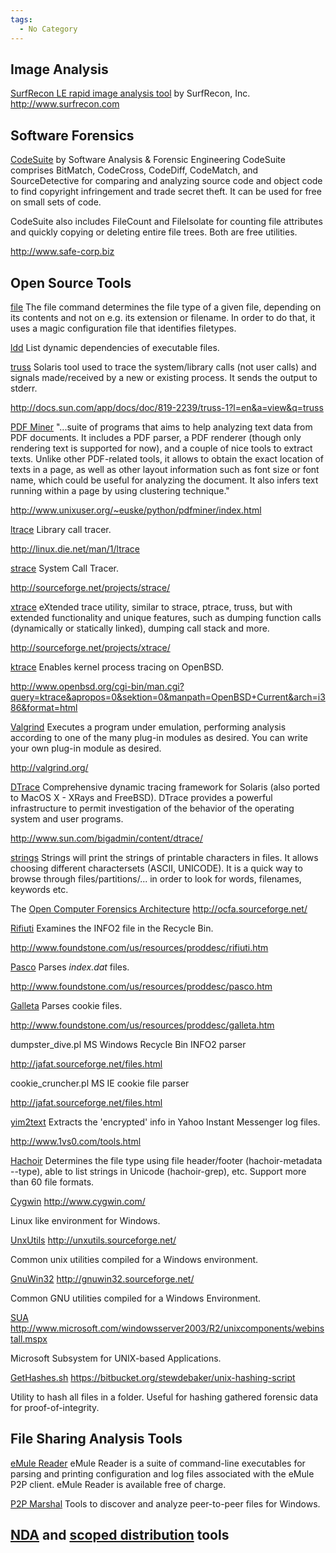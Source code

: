 ```yaml
---
tags:
  - No Category
---
```

## Image Analysis

[SurfRecon LE rapid image analysis tool](surfrecon_le_rapid_image_analysis_tool.md) by SurfRecon, Inc.
<http://www.surfrecon.com>

## Software Forensics

[CodeSuite](codesuite.md) by Software Analysis & Forensic Engineering
CodeSuite comprises BitMatch, CodeCross, CodeDiff, CodeMatch, and
SourceDetective for comparing and analyzing source code and object code
to find copyright infringement and trade secret theft. It can be used
for free on small sets of code.

CodeSuite also includes FileCount and FileIsolate for counting file
attributes and quickly copying or deleting entire file trees. Both are
free utilities.

<http://www.safe-corp.biz>

## Open Source Tools

[file](file.md)
The file command determines the file type of a given file, depending on
its contents and not on e.g. its extension or filename. In order to do
that, it uses a magic configuration file that identifies filetypes.

<!-- -->

[ldd](ldd.md)
List dynamic dependencies of executable files.

<!-- -->

[truss](truss.md)
Solaris tool used to trace the system/library calls (not user calls) and
signals made/received by a new or existing process. It sends the output
to stderr.

<http://docs.sun.com/app/docs/doc/819-2239/truss-1?l=en&a=view&q=truss>

<!-- -->

[PDF Miner](pdf_miner.md)
"...suite of programs that aims to help analyzing text data from PDF
documents. It includes a PDF parser, a PDF renderer (though only
rendering text is supported for now), and a couple of nice tools to
extract texts. Unlike other PDF-related tools, it allows to obtain the
exact location of texts in a page, as well as other layout information
such as font size or font name, which could be useful for analyzing the
document. It also infers text running within a page by using clustering
technique."

<http://www.unixuser.org/~euske/python/pdfminer/index.html>

<!-- -->

[ltrace](ltrace.md)
Library call tracer.

<http://linux.die.net/man/1/ltrace>

<!-- -->

[strace](strace.md)
System Call Tracer.

<http://sourceforge.net/projects/strace/>

<!-- -->

[xtrace](xtrace.md)
eXtended trace utility, similar to strace, ptrace, truss, but with
extended functionality and unique features, such as dumping function
calls (dynamically or statically linked), dumping call stack and more.

<http://sourceforge.net/projects/xtrace/>

<!-- -->

[ktrace](ktrace.md)
Enables kernel process tracing on OpenBSD.

<http://www.openbsd.org/cgi-bin/man.cgi?query=ktrace&apropos=0&sektion=0&manpath=OpenBSD+Current&arch=i386&format=html>

<!-- -->

[Valgrind](valgrind.md)
Executes a program under emulation, performing analysis according to one
of the many plug-in modules as desired. You can write your own plug-in
module as desired.

<http://valgrind.org/>

<!-- -->

[DTrace](dtrace.md)
Comprehensive dynamic tracing framework for Solaris (also ported to
MacOS X - XRays and FreeBSD). DTrace provides a powerful infrastructure
to permit investigation of the behavior of the operating system and user
programs.

<http://www.sun.com/bigadmin/content/dtrace/>

<!-- -->

[strings](strings.md)
Strings will print the strings of printable characters in files. It
allows choosing different charactersets (ASCII, UNICODE). It is a quick
way to browse through files/partitions/... in order to look for words,
filenames, keywords etc.

<!-- -->

The [Open Computer Forensics Architecture](open_computer_forensics_architecture.md)
<http://ocfa.sourceforge.net/>

<!-- -->

[Rifiuti](rifiuti.md)
Examines the INFO2 file in the Recycle Bin.

<http://www.foundstone.com/us/resources/proddesc/rifiuti.htm>

<!-- -->

[Pasco](pasco.md)
Parses *index.dat* files.

<http://www.foundstone.com/us/resources/proddesc/pasco.htm>

<!-- -->

[Galleta](galleta.md)
Parses cookie files.

<http://www.foundstone.com/us/resources/proddesc/galleta.htm>

<!-- -->

dumpster_dive.pl
MS Windows Recycle Bin INFO2 parser

<http://jafat.sourceforge.net/files.html>

<!-- -->

cookie_cruncher.pl
MS IE cookie file parser

<http://jafat.sourceforge.net/files.html>

<!-- -->

[yim2text](yim2text.md)
Extracts the 'encrypted' info in Yahoo Instant Messenger log files.

<http://www.1vs0.com/tools.html>

<!-- -->

[Hachoir](hachoir.md)
Determines the file type using file header/footer (hachoir-metadata
--type), able to list strings in Unicode (hachoir-grep), etc. Support
more than 60 file formats.

<!-- -->

[Cygwin](cygwin.md)
<http://www.cygwin.com/>

Linux like environment for Windows.

<!-- -->

[UnxUtils](unxutils.md)
<http://unxutils.sourceforge.net/>

Common unix utilities compiled for a Windows environment.

<!-- -->

[GnuWin32](gnuwin32.md)
<http://gnuwin32.sourceforge.net/>

Common GNU utilities compiled for a Windows Environment.

<!-- -->

[SUA](sua.md)
<http://www.microsoft.com/windowsserver2003/R2/unixcomponents/webinstall.mspx>

Microsoft Subsystem for UNIX-based Applications.

<!-- -->

[GetHashes.sh](gethashes.sh.md)
<https://bitbucket.org/stewdebaker/unix-hashing-script>

Utility to hash all files in a folder. Useful for hashing gathered
forensic data for proof-of-integrity.

## File Sharing Analysis Tools

[eMule Reader](http://cybermarshal.atc-nycorp.com/index.php/cyber-marshal-utilities/emule-reader)
eMule Reader is a suite of command-line executables for parsing and
printing configuration and log files associated with the eMule P2P
client. eMule Reader is available free of charge.

[P2P Marshal](p2pmarshal.md)
Tools to discover and analyze peer-to-peer files for Windows.

## [NDA](nda.md) and [scoped distribution](scoped_distribution.md) tools